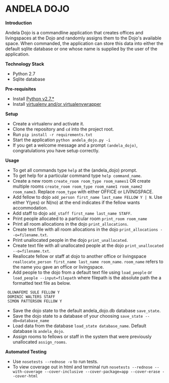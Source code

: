 ANDELA DOJO
===========

**Introduction**

Andela Dojo is a commandline application that creates offices and livingspaces at the Dojo and randomly assigns them to the 
Dojo's available space. When commanded, the application can store this data into either the default sqlite database or 
one whose name is supplied by the user of the application.

**Technology Stack**
* Python 2.7
* Sqlite database

**Pre-requisites**
* Install [Python v2.7.*](https://www.python.org/downloads/)
* Install [virtualenv and/or virtualenvwrapper](http://docs.python-guide.org/en/latest/dev/virtualenvs/)

**Setup**
* Create a virtualenv and activate it.
* Clone the repository and `cd` into the project root.
* Run `pip install -r requirements.txt`
* Start the application `python andela_dojo.py -i`
* If you get a welcome message and a prompt ```(andela_dojo)```, congratulations you have setup correctly.

**Usage**
* To get all commands type `help` at the (andela_dojo) prompt. 
* To get help for a particular command type `help command_name`.
* Create a new room `create_room room_type room_names1` OR create multiple rooms `create_room room_type room_name1 room_name2 room_name3`. Replace `room_type` with either OFFICE or LIVINGSPACE.
* Add fellow to dojo `add_person first_name last_name FELLOW Y | N`. Use either Y(yes) or N(no) at the end indicates if the fellow wants accommodation.
* Add staff to dojo `add_staff first_name last_name STAFF`.
* Print people allocated to a particular room `print_room room_name`
* Print all room allocations in the dojo `print_allocations`.
* Create text file with all room allocations in the dojo `print_allocations --o=filename.txt`.
* Print unallocated people in the dojo `print_unallocated`.
* Create text file with all unallocated people at the dojo `print_unallocated --o=filename.txt`. 
* Reallocate fellow or staff at dojo to another office or livingspace `reallocate_person first_name last_name room_name`. `room_name` refers to the name you gave an office or livingspace.
* Add people to the dojo from a default text file using `load_people` or `load_people --input=filepath` where filepath is the absolute path the a formatted text file as below.
```
 OLUWAFEMI SULE FELLOW Y
 DOMINIC WALTERS STAFF
 SIMON PATTERSON FELLOW Y
```

* Save the dojo state to the default andela_dojo.db database `save_state`.
* Save the dojo state to a database of your choosing `save_state --db=database_name`
* Load data from the database `load_state database_name`. Default database is ```andela_dojo```.
* Assign rooms to fellows or staff in the system that were previously unallocated `assign_rooms`. 

**Automated Testing**
* Use `nosetests --rednose -v` to run tests.
* To view coverage out in html and terminal run `nosetests --rednose --with-coverage --cover-inclusive --cover-package=app --cover-erase --cover-html`
 


